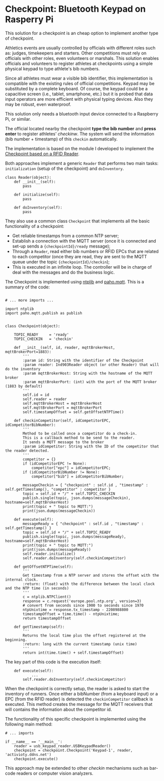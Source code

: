 # Checkpoint: Bluetooth Keypad on Rasperry Pi

This solution for a checkpoint is an cheap option to implement another type of checkpoint. 

Athletics events are usually controlled by officials with different roles such as: judges, timekeepers and starters. Other competitions must rely on officials with other roles, even volunteers or marshals. This solution enables officials and volunteers to register athletes at checkpoints using a simple physical keypad to type athlete's bib numbers.

Since all athletes must wear a visible bib identifier, this implementation is compatible with the existing rules of official competitions. Keypad may be substituted by a complete keyboard. Of course, the keypad could be a capacitive screen (i.e., tablet, smartphone, etc.) but it is probed that data input operators are more efficient with physical typing devices. Also they may be robust, even waterproof.  

This solution only needs a bluetooth input device connected to a Raspberry Pi, or similar.    

The official located nearby the checkpoint **type the bib number** and **press enter** to register athletes' *checkinw*. The system will send the information (bib number + timestamp) of this `checkin` automatically.  

The implementation is based on the module I developed to implement the [Checkpoint based on a RFID Reader](../rfid-reader-python/).

Both approaches implement a generic `Reader` that performs two main tasks: `initialization` (setup of the checkpoint) and `doInventory`. 

```  
class Reader(object):
    def __init__(self):
        pass
        
    def initialize(self):
        pass
    
    def doInventory(self):
        pass     
```

They also use a common class `Checkpoint` that implements all the basic functionality of a checkpoint: 

* Get reliable timestamps from a common NTP server;
* Establish a connection with the MQTT server (once it is connected and set-up sends a `{checkpointId}/ready` message);
* Through a `Reader`, read either bib numbers or RFID EPCs that are related to each competitor (once they are read, they are sent to the MQTT queue under the topic `{checkpointId}/checkin`);
* This is executed in an infinite loop. The controller will be in charge of deal with the messages and do the business logic. 

The Checkpoint is implemented using [ntplib](https://github.com/Tipoca/ntplib) and [paho.mqtt](https://www.eclipse.org/paho/clients/python/). This is a summary of the code:

```     

# ... more imports ...

import ntplib
import paho.mqtt.publish as publish   


class Checkpoint(object):
    
    TOPIC_READY     = 'ready'
    TOPIC_CHECKIN   = 'checkin'
    
    def __init__(self, id, reader, mqttBrokerHost, mqttBrokerPort=1883):
        '''
        :param id: String with the identifier of the Checkpoint
        :param reader: Ind903Reader object (or other Reader) that will do the inventory
        :param mqttBrokerHost: String with the hostname of the MQTT broker
        :param mqttBrokerPort: (int) with the port of the MQTT broker (1883 by default)
        '''
        self.id = id
        self.reader = reader
        self.mqttBrokerHost = mqttBrokerHost
        self.mqttBrokerPort = mqttBrokerPort
        self.timestampOffset = self.getOffsetNTPTime()

    def checkinCompetitor(self, idCompetitorEPC, idCompetitorBibNumber):
        '''
        Method to be called once a competitor do a check-in. 
        This is a callback method to be send to the reader. 
        It sends a MQTT message to the broker
        :param idCompetitor: String with the ID of the competitor that the reader detected.
        '''
        competitor = {}
        if (idCompetitorEPC != None):
            competitor["epc"] = idCompetitorEPC; 
        if (idCompetitorBibNumber != None):
            competitor["bib"] = idCompetitorBibNumber;
            
        messageCheckin = { "checkpoint" : self.id , "timestamp" : self.getTimestamp(), "competitor" : competitor }
        topic = self.id + "/" + self.TOPIC_CHECKIN
        publish.single(topic, json.dumps(messageCheckin), hostname=self.mqttBrokerHost)
        print(topic + " topic to MQTT:")
        print(json.dumps(messageCheckin))
        
    def execute(self):
        messageReady = { "checkpoint" : self.id , "timestamp" : self.getTimestamp() }  
        topic = self.id + "/" + self.TOPIC_READY
        publish.single(topic, json.dumps(messageReady), hostname=self.mqttBrokerHost)
        print(topic + " topic to MQTT:")
        print(json.dumps(messageReady)) 
        self.reader.initialize()
        self.reader.doInventory(self.checkinCompetitor)

    def getOffsetNTPTime(self):
        '''
        Get timestamp from a NTP server and stores the offset with the internal clock.
        :return: (float) with the difference between the local clock and the NTP time (in seconds)
        '''
        c = ntplib.NTPClient()
        response = c.request('europe.pool.ntp.org', version=3)
        # convert from seconds since 1900 to seconds since 1970
        ntpUnixtime = response.tx_timestamp - 2208988800
        timestampOffset = time.time() - ntpUnixtime;
        return timestampOffset 

    def getTimestamp(self):
        '''
        Returns the local time plus the offset registered at the beginning.
        :return: long with the current timestamp (unix time)
        '''
        return int(time.time() + self.timestampOffset)
```

The key part of this code is the execution itself:

```
    def execute(self):
    		...
		self.reader.doInventory(self.checkinCompetitor)
```

When the checkpoint is correctly setup, the reader is asked to start the inventory of runners. Once either a bibNumber (from a keyboard input) or a EPC (from the RFID reader) is detected the `checkinCompetitor` callback is executed. This method creates the message for the MQTT receivers that will contains the information about the competitor id.   

The functionality of this specific checkpoint is implemented using the following main method: 

```
# ... imports

if __name__ == '__main__':
    reader = usb_keypad_reader.USBKeypadReader()
    checkpoint = checkpoint.Checkpoint('Keypad-1', reader, 'activioty.ddns.net')
    checkpoint.execute() 
```

This approach may be extended to other *checkin* mechanisms such as bar-code readers or computer vision analyzers. 

  

    